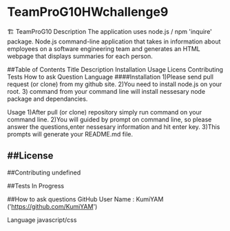 # TeamProG10HWchallenge9
🏗️ TeamProG10
Description
The application uses node.js / npm 'inquire' package.
Node.js command-line application that takes in information about employees on a software engineering team and generates an HTML webpage that displays summaries for each person. 

##Table of Contents
Title
Description
Installation
Usage
Licens
Contributing
Tests
How to ask Question
Language
####Installation
1)Please send pull request (or clone) from my github site. 2)You need to install node.js on your root. 3) command from your command line will install nessesary node package and dependancies.

Usage
1)After pull (or clone) repository simply run command on your command line. 
2)You will guided by prompt on command line, so please answer the questions,enter nessesary information and hit enter key. 
3)This prompts will generate your README.md file.

##License
--

##Contributing
undefined

##Tests
In Progress

##How to ask questions
GitHub User Name : KumiYAM ('https://github.com/KumiYAM')

Language
javascript/css